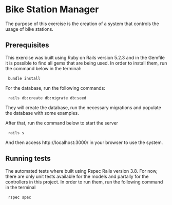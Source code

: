 <h1>Bike Station Manager</h1>

<p>The purpose of this exercise is the creation of a system that controls the usage of bike stations.</p>

<h2>Prerequisites</h2>
This exercise was built using Ruby on Rails version 5.2.3 and in the Gemfile it is possible to find all gems that are being used. In order to install them, run the command below in the terminal:
<pre>
 <code>bundle install</code>
</pre>

For the database, run the following commands:
<pre>
 <code>rails db:create db:migrate db:seed</code>
</pre>
They will create the database, run the necessary migrations and populate the database with some examples.

After that, run the command below to start the server
<pre>
 <code>rails s</code>
</pre>

And then access http://localhost:3000/ in your browser to use the system.

<h2>Running tests</h2>
The automated tests where built using Rspec Rails version 3.8.
For now, there are only unit tests available for the models and partally for the controllers in this project.
In order to run them, run the following command in the terminal
<pre>
 <code>rspec spec</code>
</pre>
